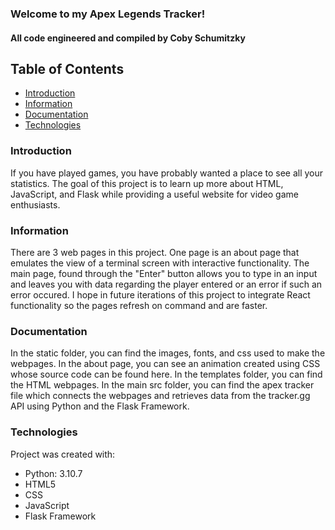 ### Welcome to my Apex Legends Tracker!

#### All code engineered and compiled by Coby Schumitzky

## Table of Contents
* [Introduction](#introduction)
* [Information](#information)
* [Documentation](#documentation)
* [Technologies](#technologies)


### Introduction
If you have played games, you have probably wanted a place to see all your statistics. The goal of this project is to learn up more about HTML, JavaScript, and Flask while providing a useful website for video game enthusiasts.


### Information
There are 3 web pages in this project. One page is an about page that emulates the view of a terminal screen with interactive functionality. The main page, found through the "Enter" button allows you to type in an input and leaves you with data regarding the player entered or an error if such an error occured. I hope in future iterations of this project to integrate React functionality so the pages refresh on command and are faster.


### Documentation
In the static folder, you can find the images, fonts, and css used to make the webpages. In the about page, you can see an animation created using CSS whose source code can be found here. In the templates folder, you can find the HTML webpages. In the main src folder, you can find the apex tracker file which connects the webpages and retrieves data from the tracker.gg API using Python and the Flask Framework.

### Technologies
Project was created with:
* Python: 3.10.7
* HTML5
* CSS
* JavaScript
* Flask Framework

